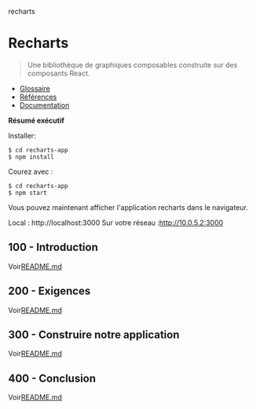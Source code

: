 recharts

# Recharts

> Une bibliothèque de graphiques composables construite sur des composants React.

-   [Glossaire](./GLOSSARY.md)
-   [Références](./REFERENCES.md)
-   [Documentation](./DOCUMENTATION.md)

**Résumé exécutif**

Installer:

    $ cd recharts-app
    $ npm install

Courez avec :

    $ cd recharts-app
    $ npm start

Vous pouvez maintenant afficher l'application recharts dans le navigateur.

Local : http&#x3A;//localhost:3000
  Sur votre réseau :<http://10.0.5.2:3000>

## 100 - Introduction

Voir[README.md](./100/README.md)

## 200 - Exigences

Voir[README.md](./200/README.md)

## 300 - Construire notre application

Voir[README.md](./300/README.md)

## 400 - Conclusion

Voir[README.md](./400/README.md)

